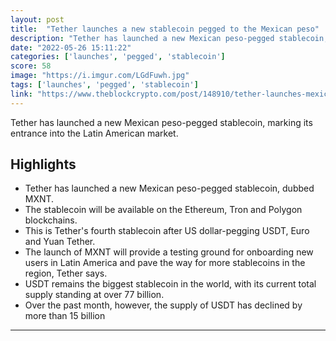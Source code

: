 ```yaml
---
layout: post
title:  "Tether launches a new stablecoin pegged to the Mexican peso"
description: "Tether has launched a new Mexican peso-pegged stablecoin, marking its entrance into the Latin American market."
date: "2022-05-26 15:11:22"
categories: ['launches', 'pegged', 'stablecoin']
score: 58
image: "https://i.imgur.com/LGdFuwh.jpg"
tags: ['launches', 'pegged', 'stablecoin']
link: "https://www.theblockcrypto.com/post/148910/tether-launches-mexican-peso-stablecoin-mxnt"
---
```


Tether has launched a new Mexican peso-pegged stablecoin, marking its entrance into the Latin American market.

## Highlights

- Tether has launched a new Mexican peso-pegged stablecoin, dubbed MXNT.
- The stablecoin will be available on the Ethereum, Tron and Polygon blockchains.
- This is Tether's fourth stablecoin after US dollar-pegging USDT, Euro and Yuan Tether.
- The launch of MXNT will provide a testing ground for onboarding new users in Latin America and pave the way for more stablecoins in the region, Tether says.
- USDT remains the biggest stablecoin in the world, with its current total supply standing at over 77 billion.
- Over the past month, however, the supply of USDT has declined by more than 15 billion

---

